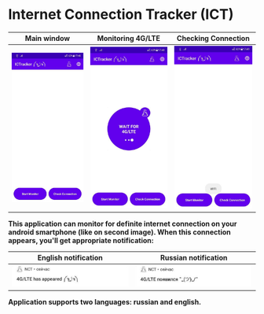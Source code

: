 # Internet Connection Tracker (ICT)
|                  Main window                   |              Monitoring 4G/LTE             |                 Checking Connection                 |
|:----------------------------------------------:|:------------------------------------------:|:---------------------------------------------------:|
| <img src="images/main_window.jpg" width="250"> | <img src="images/monitor.jpg" width="250"> | <img src="images/check_connection.jpg" width="250"> |

**This application can monitor for definite internet connection on your android smartphone (like on second image). When this connection appears, you'll get appropriate notification:**

|               English notification               |                Russian notification               |
|:------------------------------------------------:|:-------------------------------------------------:|
| <img src="images/english_alert.jpg" width="392"> | <img src="images/russian_alert.jpg" width="392">  |

**Application supports two languages: russian and english.**
